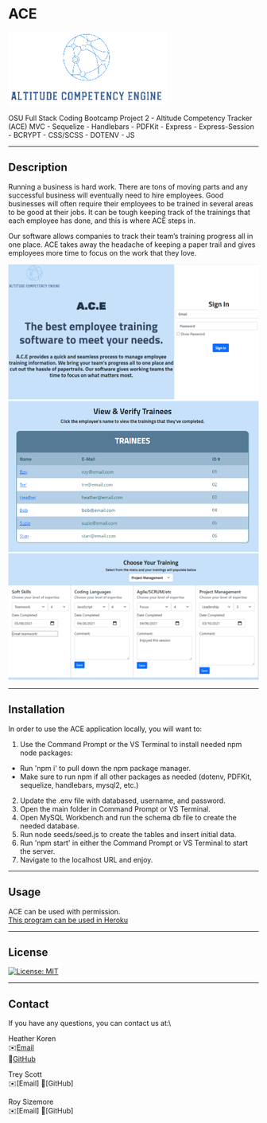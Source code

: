 # ACE

![logo](./public/img/ace-logo.png)

OSU Full Stack Coding Bootcamp Project 2 - Altitude Competency Tracker (ACE)
MVC - Sequelize - Handlebars - PDFKit - Express - Express-Session - BCRYPT - CSS/SCSS - DOTENV - JS

---

## Description

Running a business is hard work. There are tons of moving parts and any successful business will eventually need to hire employees.
Good businesses will often require their employees to be trained in several areas to be good at their jobs. It can be tough keeping track of the trainings that each employee has done, and this is where ACE steps in.

Our software allows companies to track their team’s training progress all in one place. ACE takes away the headache of keeping a paper trail and gives employees more time to focus on the work that they love.

![screenshot_logo](./public/img/screenshot_login.PNG)\
![screenshot_logo](./public/img/screenshot_trainer.PNG)\
![screenshot_logo](./public/img/screenshot_trainee.PNG)

---

## Installation

In order to use the ACE application locally, you will want to:

1. Use the Command Prompt or the VS Terminal to install needed npm node packages:

- Run 'npm i' to pull down the npm package manager.
- Make sure to run npm if all other packages as needed (dotenv, PDFKit, sequelize, handlebars, mysql2, etc.)

2. Update the .env file with databased, username, and password.
3. Open the main folder in Command Prompt or VS Terminal.
4. Open MySQL Workbench and run the schema db file to create the needed database.
5. Run node seeds/seed.js to create the tables and insert initial data.
6. Run 'npm start' in either the Command Prompt or VS Terminal to start the server.
7. Navigate to the localhost URL and enjoy.

---

## Usage

ACE can be used with permission.\
[This program can be used in Heroku]()

---

## License

[![License: MIT](https://img.shields.io/badge/License-MIT-yellow.svg)](https://opensource.org/licenses/MIT)

---

## Contact

If you have any questions, you can contact us at:\

Heather Koren\
✉️[Email](mailto:hrkoren@gmail.com)\
📂[GitHub](https://github.com/hrkoren)

Trey Scott\
✉️[Email]
📂[GitHub]

Roy Sizemore\
✉️[Email]
📂[GitHub]
